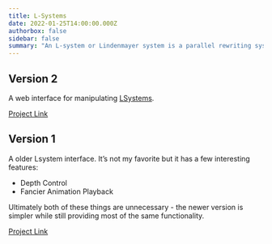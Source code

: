 ```yaml
---
title: L-Systems
date: 2022-01-25T14:00:00.000Z
authorbox: false
sidebar: false
summary: "An L-system or Lindenmayer system is a parallel rewriting system and a type of formal grammar."
---
```


## Version 2
A web interface for manipulating [LSystems](https://en.wikipedia.org/wiki/L-system).

[Project Link](https://www.marshcode.com/lsys)

## Version 1

A older Lsystem interface. It’s not my favorite but it has a few interesting features:

* Depth Control
* Fancier Animation Playback

Ultimately both of these things are unnecessary - the newer version is simpler while still providing most of the same functionality.

[Project Link](https://www.marshcode.com/lsys_old)